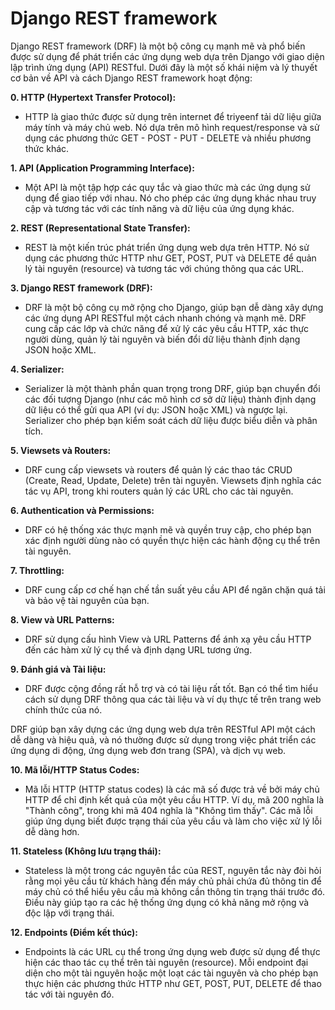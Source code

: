 

# Django REST framework

Django REST framework (DRF) là một bộ công cụ mạnh mẽ và phổ biến được sử dụng để phát triển các ứng dụng web dựa trên Django với giao diện lập trình ứng dụng (API) RESTful. Dưới đây là một số khái niệm và lý thuyết cơ bản về API và cách Django REST framework hoạt động:

**0. HTTP (Hypertext Transfer Protocol):**

- HTTP là giao thức được sử dụng trên internet để triyeenf tải dữ liệu giữa máy tính và máy chủ web. Nó dựa trên mô hình request/response và sử dụng các phương thức GET - POST - PUT - DELETE và nhiều phương thức khác.

**1. API (Application Programming Interface):**

- Một API là một tập hợp các quy tắc và giao thức mà các ứng dụng sử dụng để giao tiếp với nhau. Nó cho phép các ứng dụng khác nhau truy cập và tương tác với các tính năng và dữ liệu của ứng dụng khác.

**2. REST (Representational State Transfer):**

- REST là một kiến trúc phát triển ứng dụng web dựa trên HTTP. Nó sử dụng các phương thức HTTP như GET, POST, PUT và DELETE để quản lý tài nguyên (resource) và tương tác với chúng thông qua các URL.

**3. Django REST framework (DRF):**

- DRF là một bộ công cụ mở rộng cho Django, giúp bạn dễ dàng xây dựng các ứng dụng API RESTful một cách nhanh chóng và mạnh mẽ. DRF cung cấp các lớp và chức năng để xử lý các yêu cầu HTTP, xác thực người dùng, quản lý tài nguyên và biến đổi dữ liệu thành định dạng JSON hoặc XML.

**4. Serializer:**

- Serializer là một thành phần quan trọng trong DRF, giúp bạn chuyển đổi các đối tượng Django (như các mô hình cơ sở dữ liệu) thành định dạng dữ liệu có thể gửi qua API (ví dụ: JSON hoặc XML) và ngược lại. Serializer cho phép bạn kiểm soát cách dữ liệu được biểu diễn và phân tích.

**5. Viewsets và Routers:**

- DRF cung cấp viewsets và routers để quản lý các thao tác CRUD (Create, Read, Update, Delete) trên tài nguyên. Viewsets định nghĩa các tác vụ API, trong khi routers quản lý các URL cho các tài nguyên.

**6. Authentication và Permissions:**

- DRF có hệ thống xác thực mạnh mẽ và quyền truy cập, cho phép bạn xác định người dùng nào có quyền thực hiện các hành động cụ thể trên tài nguyên.

**7. Throttling:**

- DRF cung cấp cơ chế hạn chế tần suất yêu cầu API để ngăn chặn quá tải và bảo vệ tài nguyên của bạn.

**8. View và URL Patterns:**

- DRF sử dụng cấu hình View và URL Patterns để ánh xạ yêu cầu HTTP đến các hàm xử lý cụ thể và định dạng URL tương ứng.

**9. Đánh giá và Tài liệu:**

- DRF được cộng đồng rất hỗ trợ và có tài liệu rất tốt. Bạn có thể tìm hiểu cách sử dụng DRF thông qua các tài liệu và ví dụ thực tế trên trang web chính thức của nó.

DRF giúp bạn xây dựng các ứng dụng web dựa trên RESTful API một cách dễ dàng và hiệu quả, và nó thường được sử dụng trong việc phát triển các ứng dụng di động, ứng dụng web đơn trang (SPA), và dịch vụ web.


**10. Mã lỗi/HTTP Status Codes:**

* Mã lỗi HTTP (HTTP status codes) là các mã số được trả về bởi máy chủ HTTP để chỉ định kết quả của một yêu cầu HTTP. Ví dụ, mã 200 nghĩa là "Thành công", trong khi mã 404 nghĩa là "Không tìm thấy". Các mã lỗi giúp ứng dụng biết được trạng thái của yêu cầu và làm cho việc xử lý lỗi dễ dàng hơn.

**11. Stateless (Không lưu trạng thái):**

* Stateless là một trong các nguyên tắc của REST, nguyên tắc này đòi hỏi rằng mọi yêu cầu từ khách hàng đến máy chủ phải chứa đủ thông tin để máy chủ có thể hiểu yêu cầu mà không cần thông tin trạng thái trước đó. Điều này giúp tạo ra các hệ thống ứng dụng có khả năng mở rộng và độc lập với trạng thái.

**12. Endpoints (Điểm kết thúc):**

* Endpoints là các URL cụ thể trong ứng dụng web được sử dụng để thực hiện các thao tác cụ thể trên tài nguyên (resource). Mỗi endpoint đại diện cho một tài nguyên hoặc một loạt các tài nguyên và cho phép bạn thực hiện các phương thức HTTP như GET, POST, PUT, DELETE để thao tác với tài nguyên đó.

